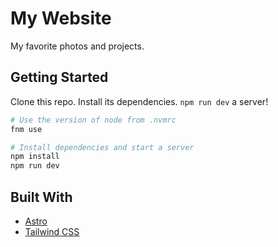 # My Website

My favorite photos and projects.

## Getting Started

Clone this repo. Install its dependencies. `npm run dev` a server!

```sh
# Use the version of node from .nvmrc
fnm use

# Install dependencies and start a server
npm install
npm run dev
```

## Built With

- [Astro](https://astro.build)
- [Tailwind CSS](https://tailwindcss.com/)
